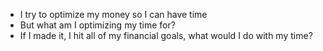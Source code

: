 - I try to optimize my money so I can have time
- But what am I optimizing my time for?
- If I made it, I hit all of my financial goals, what would I do with my time?